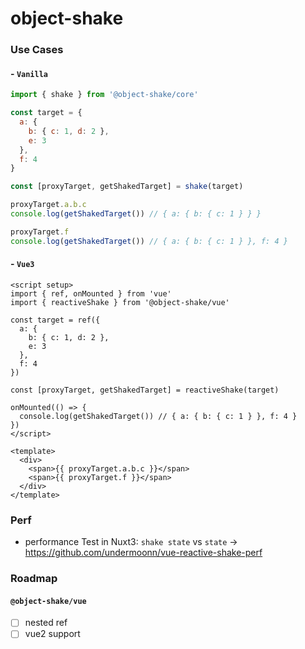 # object-shake

### Use Cases

#### - `Vanilla`

```js
import { shake } from '@object-shake/core'

const target = {
  a: {
    b: { c: 1, d: 2 },
    e: 3
  },
  f: 4
}

const [proxyTarget, getShakedTarget] = shake(target)

proxyTarget.a.b.c
console.log(getShakedTarget()) // { a: { b: { c: 1 } } }

proxyTarget.f
console.log(getShakedTarget()) // { a: { b: { c: 1 } }, f: 4 }
```

#### - `Vue3`

```vue
<script setup>
import { ref, onMounted } from 'vue'
import { reactiveShake } from '@object-shake/vue'

const target = ref({
  a: {
    b: { c: 1, d: 2 },
    e: 3
  },
  f: 4
})

const [proxyTarget, getShakedTarget] = reactiveShake(target)

onMounted(() => {
  console.log(getShakedTarget()) // { a: { b: { c: 1 } }, f: 4 }
})
</script>

<template>
  <div>
    <span>{{ proxyTarget.a.b.c }}</span>
    <span>{{ proxyTarget.f }}</span>
  </div>
</template>
```

### Perf

- performance Test in Nuxt3: `shake state` vs `state` -> https://github.com/undermoonn/vue-reactive-shake-perf

### Roadmap

#### `@object-shake/vue`

- [ ] nested ref
- [ ] vue2 support
